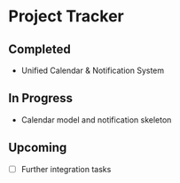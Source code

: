 # Project Tracker

## Completed

- Unified Calendar & Notification System

## In Progress

- Calendar model and notification skeleton

## Upcoming

- [ ] Further integration tasks
